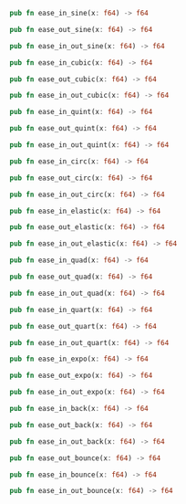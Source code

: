 
```rs
pub fn ease_in_sine(x: f64) -> f64 
```

```rs
pub fn ease_out_sine(x: f64) -> f64 
```

```rs
pub fn ease_in_out_sine(x: f64) -> f64 
```

```rs
pub fn ease_in_cubic(x: f64) -> f64 
```

```rs
pub fn ease_out_cubic(x: f64) -> f64 
```

```rs
pub fn ease_in_out_cubic(x: f64) -> f64 
```

```rs
pub fn ease_in_quint(x: f64) -> f64 
```

```rs
pub fn ease_out_quint(x: f64) -> f64 
```

```rs
pub fn ease_in_out_quint(x: f64) -> f64 
```

```rs
pub fn ease_in_circ(x: f64) -> f64 
```

```rs
pub fn ease_out_circ(x: f64) -> f64 
```

```rs
pub fn ease_in_out_circ(x: f64) -> f64 
```

```rs
pub fn ease_in_elastic(x: f64) -> f64 
```

```rs
pub fn ease_out_elastic(x: f64) -> f64 
```

```rs
pub fn ease_in_out_elastic(x: f64) -> f64 
```

```rs
pub fn ease_in_quad(x: f64) -> f64 
```

```rs
pub fn ease_out_quad(x: f64) -> f64 
```

```rs
pub fn ease_in_out_quad(x: f64) -> f64 
```

```rs
pub fn ease_in_quart(x: f64) -> f64 
```

```rs
pub fn ease_out_quart(x: f64) -> f64 
```

```rs
pub fn ease_in_out_quart(x: f64) -> f64 
```

```rs
pub fn ease_in_expo(x: f64) -> f64 
```

```rs
pub fn ease_out_expo(x: f64) -> f64 
```

```rs
pub fn ease_in_out_expo(x: f64) -> f64 
```


```rs
pub fn ease_in_back(x: f64) -> f64 
```


```rs
pub fn ease_out_back(x: f64) -> f64 
```


```rs
pub fn ease_in_out_back(x: f64) -> f64 
```


```rs
pub fn ease_out_bounce(x: f64) -> f64 
```


```rs
pub fn ease_in_bounce(x: f64) -> f64 
```


```rs
pub fn ease_in_out_bounce(x: f64) -> f64 
```
